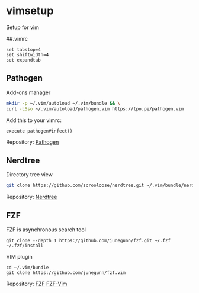 # vimsetup
Setup for vim

##.vimrc
```
set tabstop=4
set shiftwidth=4
set expandtab
```
## Pathogen

Add-ons manager
```bash
mkdir -p ~/.vim/autoload ~/.vim/bundle && \
curl -LSso ~/.vim/autoload/pathogen.vim https://tpo.pe/pathogen.vim
```
Add this to your vimrc:
```
execute pathogen#infect()
```

Repository: 
[Pathogen](https://github.com/tpope/vim-pathogen)

## Nerdtree
Directory tree view

```bash
git clone https://github.com/scrooloose/nerdtree.git ~/.vim/bundle/nerdtree
```

Repository: 
[Nerdtree](https://github.com/scrooloose/nerdtree)


## FZF

FZF is asynchronous search tool

```
git clone --depth 1 https://github.com/junegunn/fzf.git ~/.fzf
~/.fzf/install
```

VIM plugin
```
cd ~/.vim/bundle
git clone https://github.com/junegunn/fzf.vim
```
Repository:
[FZF](https://github.com/junegunn/fzf)
[FZF-Vim](https://github.com/junegunn/fzf.vim)
